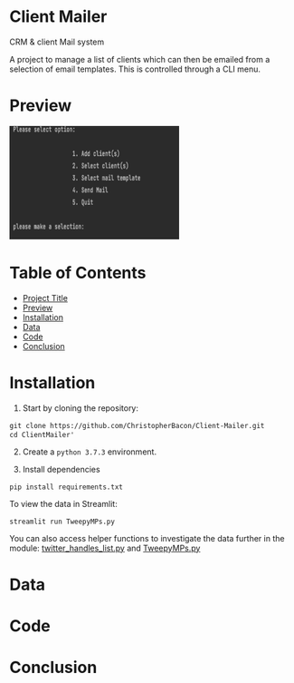 # Client Mailer
CRM &amp; client Mail system

A project to manage a list of clients which can then be emailed from a selection of email templates. This is controlled through a CLI menu.

# Preview

<img src="menu.png" width="300" height="200">

# Table of Contents

- [Project Title](*Client-Mailer)
- [Preview](*Preview)
- [Installation](*Installation)
- [Data](*Data)
- [Code](*Code)
- [Conclusion](*Conclusion)

# Installation

1. Start by cloning the repository:
```
git clone https://github.com/ChristopherBacon/Client-Mailer.git
cd ClientMailer'
```
2. Create a ```python 3.7.3``` environment.

3. Install dependencies

```
pip install requirements.txt
```

To view the data in Streamlit:
```
streamlit run TweepyMPs.py
```
You can also access helper functions to investigate the data further in the module: [twitter_handles_list.py](twitter_handles_list.py) and [TweepyMPs.py](TweepyMPs.py)


# Data

# Code

# Conclusion
